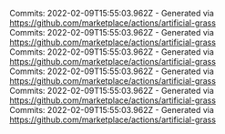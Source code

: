 Commits: 2022-02-09T15:55:03.962Z - Generated via https://github.com/marketplace/actions/artificial-grass
<br>
Commits: 2022-02-09T15:55:03.962Z - Generated via https://github.com/marketplace/actions/artificial-grass
<br>
Commits: 2022-02-09T15:55:03.962Z - Generated via https://github.com/marketplace/actions/artificial-grass
<br>
Commits: 2022-02-09T15:55:03.962Z - Generated via https://github.com/marketplace/actions/artificial-grass
<br>
Commits: 2022-02-09T15:55:03.962Z - Generated via https://github.com/marketplace/actions/artificial-grass
<br>
Commits: 2022-02-09T15:55:03.962Z - Generated via https://github.com/marketplace/actions/artificial-grass
<br>

